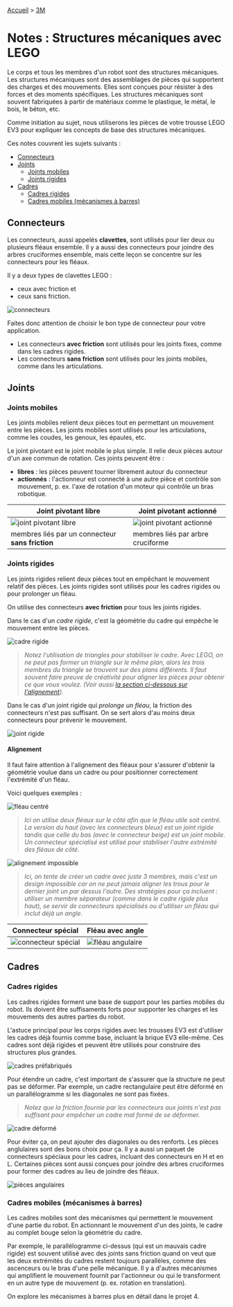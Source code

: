 [Accueil](./index.md) > [3M](./accueil3M.md#projet-3--structures-mécaniques)

# Notes : Structures mécaniques avec LEGO

Le corps et tous les membres d'un robot sont des structures mécaniques. Les structures mécaniques sont des assemblages de pièces qui supportent des charges et des mouvements. Elles sont conçues pour résister à des forces et des moments spécifiques. Les structures mécaniques sont souvent fabriquées à partir de matériaux comme le plastique, le métal, le bois, le béton, etc.

Comme initiation au sujet, nous utiliserons les pièces de votre trousse LEGO EV3 pour expliquer les concepts de base des structures mécaniques.

Ces notes couvrent les sujets suivants :

- [Connecteurs](#connecteurs)
- [Joints](#joints)
  - [Joints mobiles](#joints-mobiles)
  - [Joints rigides](#joints-rigides)
- [Cadres](#cadres)
  - [Cadres rigides](#cadres-fixes)
  - [Cadres mobiles (mécanismes à barres)](#cadres-mobiles)

## Connecteurs

Les connecteurs, aussi appelés **clavettes**, sont utilisés pour lier deux ou plusieurs fléaux ensemble. Il y a aussi des connecteurs pour joindre des arbres cruciformes ensemble, mais cette leçon se concentre sur les connecteurs pour les fléaux.

Il y a deux types de clavettes LEGO :

- ceux avec friction et
- ceux sans friction.

![connecteurs](./assets/images/p3/connecteurs.drawio.png)

Faites donc attention de choisir le bon type de connecteur pour votre application.

- Les connecteurs **avec friction** sont utilisés pour les joints fixes, comme dans les cadres rigides.
- Les connecteurs **sans friction** sont utilisés pour les joints mobiles, comme dans les articulations.

## Joints

### Joints mobiles

Les joints mobiles relient deux pièces tout en permettant un mouvement entre les pièces. Les joints mobiles sont utilisés pour les articulations, comme les coudes, les genoux, les épaules, etc.

Le joint pivotant est le joint mobile le plus simple. Il relie deux pièces autour d'un axe commun de rotation. Ces joints peuvent être :

- **libres** : les pièces peuvent tourner librement autour du connecteur
- **actionnés** : l'actionneur est connecté à une autre pièce et contrôle son mouvement, p. ex. l'axe de rotation d'un moteur qui contrôle un bras robotique.

| Joint pivotant libre                                          | Joint pivotant actionné                                             |
| ------------------------------------------------------------- | ------------------------------------------------------------------- |
| ![joint pivotant libre](./assets/images/p3/joint_pivotant_libre.png) | ![joint pivotant actionné](./assets/images/p3/joint_pivotant_actionne.png) |
| membres liés par un connecteur **sans friction**              | membres liés par arbre cruciforme                                   |

### Joints rigides

Les joints rigides relient deux pièces tout en empêchant le mouvement relatif des pièces. Les joints rigides sont utilisés pour les cadres rigides ou pour prolonger un fléau.

On utilise des connecteurs **avec friction** pour tous les joints rigides.

Dans le cas d'un _cadre rigide_, c'est la géométrie du cadre qui empêche le mouvement entre les pièces.

![cadre rigide](./assets/images/p3/cadre_rigide.png)

> _Notez l'utilisation de triangles pour stabiliser le cadre. Avec LEGO, on ne peut pas former un triangle sur le même plan, alors les trois membres du triangle se trouvent sur des plans différents. Il faut souvent faire preuve de créativité pour aligner les pièces pour obtenir ce que vous voulez. (Voir aussi [la section ci-dessous sur l'alignement](#alignement))._

Dans le cas d'un joint rigide qui _prolonge un fléau_, la friction des connecteurs n'est pas suffisant. On se sert alors d'au moins deux connecteurs pour prévenir le mouvement.

![joint rigide](./assets/images/p3/joint_rigide_fleau.png)

#### Alignement

Il faut faire attention à l'alignement des fléaux pour s'assurer d'obtenir la géométrie voulue dans un cadre ou pour positionner correctement l'extrémité d'un fléau.

Voici quelques exemples :

![fléau centré](./assets/images/p3/align_fleau-centre.png)

> _Ici on utilise deux fléaux sur le côté afin que le fléau utile soit centré. La version du haut (avec les connecteurs bleux) est un joint rigide tandis que celle du bas (avec le connecteur beige) est un joint mobile. Un connecteur spécialisé est utilisé pour stabiliser l'autre extrémité des fléaux de côté._

![alignement impossible](./assets/images/p3/cadre_align-impossible.png)

> _Ici, on tente de créer un cadre avec juste 3 membres, mais c'est un design impossible car on ne peut jamais aligner les trous pour le dernier joint un par dessus l'autre. Des stratégies pour ça incluent : utiliser un membre séparateur (comme dans le cadre rigide plus haut), se servir de connecteurs spécialisés ou d'utiliser un fléau qui inclut déjà un angle._

Connecteur spécial | Fléau avec angle
--- | ---
![connecteur spécial](./assets/images/p3/align_connecteur-special.png) | ![fléau angulaire](./assets/images/p3/align_fleau-angle.png)

## Cadres

### Cadres rigides

Les cadres rigides forment une base de support pour les parties mobiles du robot. Ils doivent être suffisaments forts pour supporter les charges et les mouvements des autres parties du robot.

L'astuce principal pour les corps rigides avec les trousses EV3 est d'utiliser les cadres déjà fournis comme base, incluant la brique EV3 elle-même. Ces cadres sont déjà rigides et peuvent être utilisés pour construire des structures plus grandes.

![cadres préfabriqués](./assets/images/p3/cadre_prefab.png)

Pour étendre un cadre, c'est important de s'assurer que la structure ne peut pas se déformer. Par exemple, un cadre rectangulaire peut être déformé en un parallélogramme si les diagonales ne sont pas fixées.

> _Notez que la friction fournie par les connecteurs aux joints n'est pas suffisant pour empêcher un cadre mal formé de se déformer._

![cadre déformé](./assets/images/p3/cadre_deformable.png)

Pour éviter ça, on peut ajouter des diagonales ou des renforts. Les pièces anglulaires sont des bons choix pour ça. Il y a aussi un paquet de connecteurs spéciaux pour les cadres, incluant des connecteurs en H et en L. Certaines pièces sont aussi conçues pour joindre des arbres cruciformes pour former des cadres au lieu de joindre des fléaux.

![pièces angulaires](./assets/images/p3/cadre_pieces.png)

### Cadres mobiles (mécanismes à barres)

Les cadres mobiles sont des mécanismes qui permettent le mouvement d'une partie du robot. En actionnant le mouvement d'un des joints, le cadre au complet bouge selon la géométrie du cadre.

Par exemple, le parallélogramme ci-dessus (qui est un mauvais cadre rigide) est souvent utilisé avec des joints sans friction quand on veut que les deux extrémités du cadres restent toujours parallèles, comme des ascenceurs ou le bras d'une pelle mécanique. Il y a d'autres mécanismes qui amplifient le mouvement fournit par l'actionneur ou qui le transforment en un autre type de mouvement (p. ex. rotation en translation).

On explore les mécanismes à barres plus en détail dans le projet 4.
